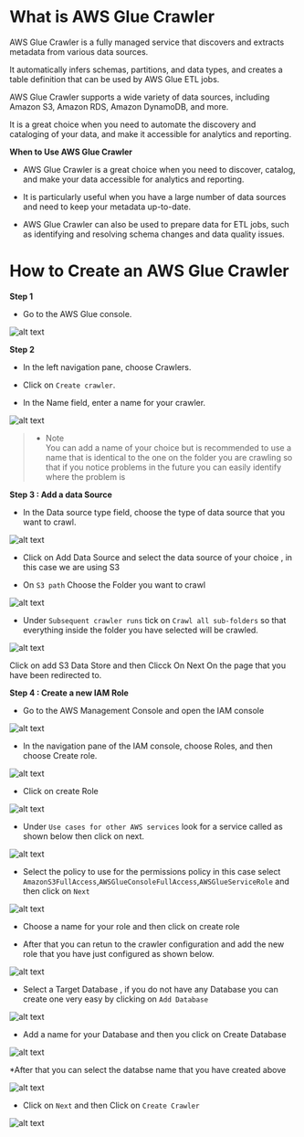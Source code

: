 

# What is AWS Glue Crawler

AWS Glue Crawler is a fully managed service that discovers and extracts metadata from various data sources. 

It automatically infers schemas, partitions, and data types, and creates a table definition that can be used by AWS Glue ETL jobs. 

AWS Glue Crawler supports a wide variety of data sources, including Amazon S3, Amazon RDS, Amazon DynamoDB, and more.

It is a great choice when you need to automate the discovery and cataloging of your data, and make it accessible for analytics and reporting.

**When to Use AWS Glue Crawler**

* AWS Glue Crawler is a great choice when you need to discover, catalog, and make your data accessible for analytics and reporting. 

* It is particularly useful when you have a large number of data sources and need to keep your metadata up-to-date.

*  AWS Glue Crawler can also be used to prepare data for ETL jobs, such as identifying and resolving schema changes and data quality issues.

# How to Create an AWS Glue Crawler

**Step 1**

* Go to the AWS Glue console.

![alt  text](img/crawler1.png)


**Step 2**

* In the left navigation pane, choose Crawlers.

* Click on  `Create crawler`.

* In the Name field, enter a name for your crawler.

![alt  text](img/crawler2.png)

> * Note <br>
You can add a  name of your choice but is recommended to use a name that is identical to the one on the folder you are crawling so that if you notice problems in the future you can easily identify where the problem is

**Step 3 : Add a data Source**

* In the Data source type field, choose the type of data source that you want to crawl.

![alt  text](img/crawler3.png)

* Click on Add Data Source   and select the data source of your choice , in this case we are using S3

* On `S3 path` Choose the Folder you want  to crawl

![alt  text](img/crawler4.png)

* Under `Subsequent crawler runs` tick on `Crawl all sub-folders`  so that everything inside the folder you have selected will be crawled.

![alt  text](img/crawler5.png)


Click on add S3 Data Store   and then Clicck On Next On the page that you have been redirected to.

**Step 4 : Create a new IAM Role**

* Go to the AWS Management Console and open the IAM console

![alt  text](img/crawler6.png)


* In the navigation pane of the IAM console, choose Roles, and then choose Create role.

![alt  text](img/crawler7.png)


* Click  on create Role 

![alt  text](img/crawler8.png)


*  Under `Use cases for other AWS services` look for a service called as shown below  then click on next.

![alt  text](img/crawler8.png)

* Select the policy to use for the permissions policy in this case select  `AmazonS3FullAccess`,`AWSGlueConsoleFullAccess`,`AWSGlueServiceRole`   and then click on `Next`

![alt  text](img/crawler10.png)



* Choose a name for your role and then click on create role  

* After that you can retun to the crawler configuration and add the new role that you have just configured  as shown below.


![alt  text](img/crawler11.png)



* Select a Target Database , if you do not have any Database you can create one very easy by clicking on `Add Database`


![alt  text](img/crawler14.png)


* Add a name for your Database and then you click on Create Database

![alt  text](img/crawler12.png)


*After that you can select the databse name that you have created above

![alt  text](img/crawler13.png)
  
* Click on `Next`  and then  Click on `Create Crawler`


![alt  text](img/crawler15.png)







